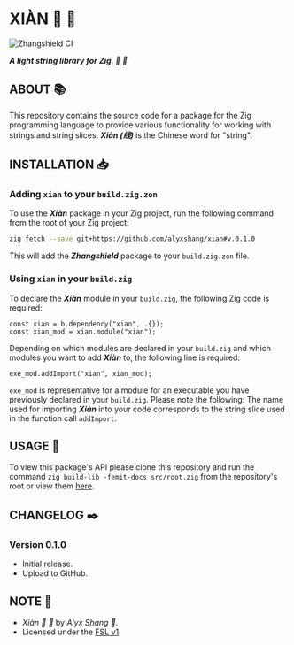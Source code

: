 # XIÀN :thread: :lizard:

![Zhangshield CI](https://github.com/alyxshang/xian/actions/workflows/zig.yml/badge.svg)

***A light string library for Zig. :thread: :lizard:***

## ABOUT :books:

This repository contains the source code for a package for the Zig
programming language to provide various functionality for working with
strings and string slices. ***Xiàn (线)*** is the Chinese word for "string".

## INSTALLATION :inbox_tray:

### Adding `xian` to your `build.zig.zon`

To use the ***Xiàn*** package in your Zig project, run the following command
from the root of your Zig project:

```bash
zig fetch --save git+https://github.com/alyxshang/xian#v.0.1.0
``` 

This will add the ***Zhangshield*** package to your `build.zig.zon` file.

### Using `xian` in your `build.zig`

To declare the ***Xiàn*** module in your `build.zig`, the following Zig
code is required:

```Zig
const xian = b.dependency("xian", .{});
const xian_mod = xian.module("xian");
```

Depending on which modules are declared in your `build.zig` and which modules
you want to add ***Xiàn*** to, the following line is required:

```Zig
exe_mod.addImport("xian", xian_mod);
```

`exe_mod` is representative for a module for an executable you have previously
declared in your `build.zig`. Please note the following: The name used for importing
***Xiàn*** into your code corresponds to the string slice used in the function call
`addImport`.

## USAGE :hammer:

To view this package's API please clone this repository and run the command 
`zig build-lib -femit-docs src/root.zig` from the repository's root or 
view them [here](https://alyxshang.github.io/xian).

## CHANGELOG :black_nib:

### Version 0.1.0

- Initial release.
- Upload to GitHub.

## NOTE :scroll:

- *Xiàn :thread: :lizard:* by *Alyx Shang :black_heart:*.
- Licensed under the [FSL v1](https://github.com/alyxshang/fair-software-license).
